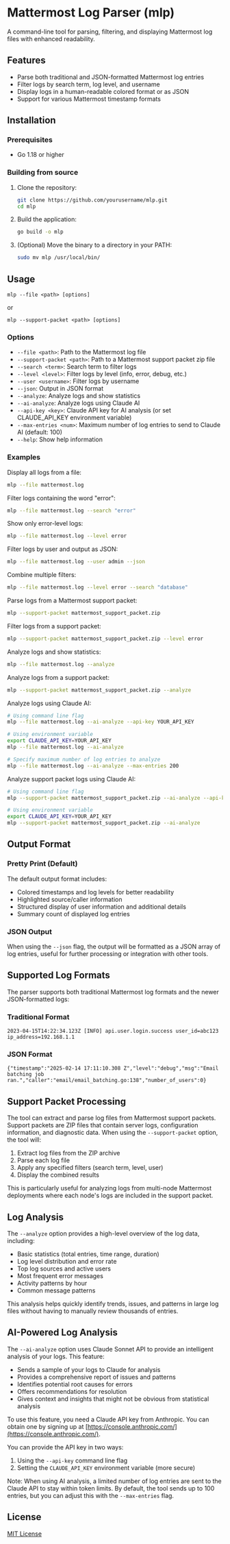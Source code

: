 # Mattermost Log Parser (mlp)

A command-line tool for parsing, filtering, and displaying Mattermost log files with enhanced readability.

## Features

- Parse both traditional and JSON-formatted Mattermost log entries
- Filter logs by search term, log level, and username
- Display logs in a human-readable colored format or as JSON
- Support for various Mattermost timestamp formats

## Installation

### Prerequisites

- Go 1.18 or higher

### Building from source

1. Clone the repository:
   ```bash
   git clone https://github.com/yourusername/mlp.git
   cd mlp
   ```

2. Build the application:
   ```bash
   go build -o mlp
   ```

3. (Optional) Move the binary to a directory in your PATH:
   ```bash
   sudo mv mlp /usr/local/bin/
   ```

## Usage

```
mlp --file <path> [options]
```

or

```
mlp --support-packet <path> [options]
```

### Options

- `--file <path>`: Path to the Mattermost log file
- `--support-packet <path>`: Path to a Mattermost support packet zip file
- `--search <term>`: Search term to filter logs
- `--level <level>`: Filter logs by level (info, error, debug, etc.)
- `--user <username>`: Filter logs by username
- `--json`: Output in JSON format
- `--analyze`: Analyze logs and show statistics
- `--ai-analyze`: Analyze logs using Claude AI
- `--api-key <key>`: Claude API key for AI analysis (or set CLAUDE_API_KEY environment variable)
- `--max-entries <num>`: Maximum number of log entries to send to Claude AI (default: 100)
- `--help`: Show help information

### Examples

Display all logs from a file:
```bash
mlp --file mattermost.log
```

Filter logs containing the word "error":
```bash
mlp --file mattermost.log --search "error"
```

Show only error-level logs:
```bash
mlp --file mattermost.log --level error
```

Filter logs by user and output as JSON:
```bash
mlp --file mattermost.log --user admin --json
```

Combine multiple filters:
```bash
mlp --file mattermost.log --level error --search "database"
```

Parse logs from a Mattermost support packet:
```bash
mlp --support-packet mattermost_support_packet.zip
```

Filter logs from a support packet:
```bash
mlp --support-packet mattermost_support_packet.zip --level error
```

Analyze logs and show statistics:
```bash
mlp --file mattermost.log --analyze
```

Analyze logs from a support packet:
```bash
mlp --support-packet mattermost_support_packet.zip --analyze
```

Analyze logs using Claude AI:
```bash
# Using command line flag
mlp --file mattermost.log --ai-analyze --api-key YOUR_API_KEY

# Using environment variable
export CLAUDE_API_KEY=YOUR_API_KEY
mlp --file mattermost.log --ai-analyze

# Specify maximum number of log entries to analyze
mlp --file mattermost.log --ai-analyze --max-entries 200
```

Analyze support packet logs using Claude AI:
```bash
# Using command line flag
mlp --support-packet mattermost_support_packet.zip --ai-analyze --api-key YOUR_API_KEY

# Using environment variable
export CLAUDE_API_KEY=YOUR_API_KEY
mlp --support-packet mattermost_support_packet.zip --ai-analyze
```

## Output Format

### Pretty Print (Default)

The default output format includes:
- Colored timestamps and log levels for better readability
- Highlighted source/caller information
- Structured display of user information and additional details
- Summary count of displayed log entries

### JSON Output

When using the `--json` flag, the output will be formatted as a JSON array of log entries, useful for further processing or integration with other tools.

## Supported Log Formats

The parser supports both traditional Mattermost log formats and the newer JSON-formatted logs:

### Traditional Format
```
2023-04-15T14:22:34.123Z [INFO] api.user.login.success user_id=abc123 ip_address=192.168.1.1
```

### JSON Format
```
{"timestamp":"2025-02-14 17:11:10.308 Z","level":"debug","msg":"Email batching job ran.","caller":"email/email_batching.go:138","number_of_users":0}
```

## Support Packet Processing

The tool can extract and parse log files from Mattermost support packets. Support packets are ZIP files that contain server logs, configuration information, and diagnostic data. When using the `--support-packet` option, the tool will:

1. Extract log files from the ZIP archive
2. Parse each log file
3. Apply any specified filters (search term, level, user)
4. Display the combined results

This is particularly useful for analyzing logs from multi-node Mattermost deployments where each node's logs are included in the support packet.

## Log Analysis

The `--analyze` option provides a high-level overview of the log data, including:

- Basic statistics (total entries, time range, duration)
- Log level distribution and error rate
- Top log sources and active users
- Most frequent error messages
- Activity patterns by hour
- Common message patterns

This analysis helps quickly identify trends, issues, and patterns in large log files without having to manually review thousands of entries.

## AI-Powered Log Analysis

The `--ai-analyze` option uses Claude Sonnet API to provide an intelligent analysis of your logs. This feature:

- Sends a sample of your logs to Claude for analysis
- Provides a comprehensive report of issues and patterns
- Identifies potential root causes for errors
- Offers recommendations for resolution
- Gives context and insights that might not be obvious from statistical analysis

To use this feature, you need a Claude API key from Anthropic. You can obtain one by signing up at [https://console.anthropic.com/](https://console.anthropic.com/).

You can provide the API key in two ways:
1. Using the `--api-key` command line flag
2. Setting the `CLAUDE_API_KEY` environment variable (more secure)

Note: When using AI analysis, a limited number of log entries are sent to the Claude API to stay within token limits. By default, the tool sends up to 100 entries, but you can adjust this with the `--max-entries` flag.

## License

[MIT License](LICENSE)
